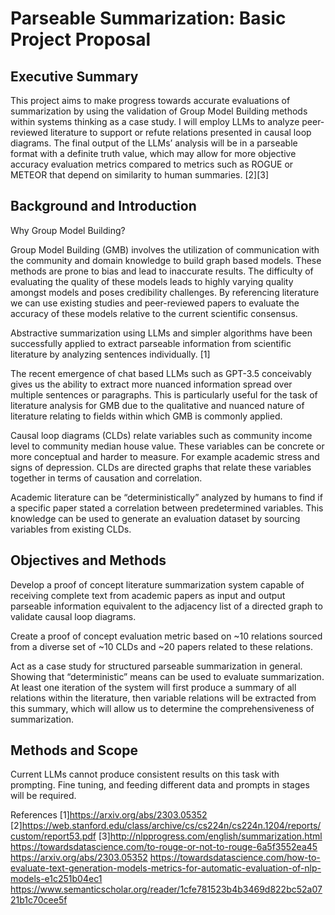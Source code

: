 # Parseable Summarization: Basic Project Proposal
## Executive Summary
This project aims to make progress towards accurate evaluations of summarization by using the validation of Group Model Building methods within systems thinking as a case study. I will employ LLMs to analyze peer-reviewed literature to support or refute relations presented in causal loop diagrams. The final output of the LLMs’ analysis will be in a parseable format with a definite truth value, which may allow for more objective accuracy evaluation metrics compared to metrics such as ROGUE or METEOR that depend on similarity to human summaries. [2][3]
## Background and Introduction
Why Group Model Building?

Group Model Building (GMB) involves the utilization of communication with the community and domain knowledge to build graph based models. These methods are prone to bias and lead to inaccurate results. The difficulty of evaluating the quality of these models leads to highly varying quality amongst models and poses credibility challenges. By referencing literature we can use existing studies and peer-reviewed papers to evaluate the accuracy of these models relative to the current scientific consensus. 

Abstractive summarization using LLMs and simpler algorithms have been successfully applied to extract parseable information from scientific literature by analyzing sentences individually. [1]

The recent emergence of chat based LLMs such as GPT-3.5 conceivably gives us the ability to extract more nuanced information spread over multiple sentences or paragraphs. This is particularly useful for the task of literature analysis for GMB due to the qualitative and nuanced nature of literature relating to fields within which GMB is commonly applied. 

Causal loop diagrams (CLDs) relate variables such as community income level to community median house value. These variables can be concrete or more conceptual and harder to measure. For example academic stress and signs of depression. CLDs are directed graphs that relate these variables together in terms of causation and correlation. 

Academic literature can be “deterministically” analyzed by humans to find if a specific paper stated a correlation between predetermined variables. This knowledge can be used to generate an evaluation dataset by sourcing variables from existing CLDs.

## Objectives and Methods
Develop a proof of concept literature summarization system capable of receiving complete text from academic papers as input and output parseable information equivalent to the adjacency list of a directed graph to validate causal loop diagrams. 

Create a proof of concept evaluation metric based on ~10 relations sourced from a diverse set of ~10 CLDs and ~20 papers related to these relations.

Act as a case study for structured parseable summarization in general. Showing that “deterministic” means can be used to evaluate summarization. At least one iteration of the system will first produce a summary of all relations within the literature, then variable relations will be extracted from this summary, which will allow us to determine the comprehensiveness of summarization. 
## Methods and Scope
Current LLMs cannot produce consistent results on this task with prompting. Fine tuning, and feeding different data and prompts in stages will be required. 

References
[1]https://arxiv.org/abs/2303.05352  
[2]https://web.stanford.edu/class/archive/cs/cs224n/cs224n.1204/reports/custom/report53.pdf
[3]http://nlpprogress.com/english/summarization.html
https://towardsdatascience.com/to-rouge-or-not-to-rouge-6a5f3552ea45 
https://arxiv.org/abs/2303.05352
https://towardsdatascience.com/how-to-evaluate-text-generation-models-metrics-for-automatic-evaluation-of-nlp-models-e1c251b04ec1
https://www.semanticscholar.org/reader/1cfe781523b4b3469d822bc52a0721b1c70cee5f
